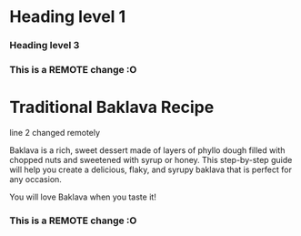 # Heading level 1
### Heading level 3

### This is a REMOTE change :O
# Traditional Baklava Recipe
line 2 changed remotely

Baklava is a rich, sweet dessert made of layers of phyllo dough filled with chopped nuts and sweetened with syrup or honey. This step-by-step guide will help you create a delicious, flaky, and syrupy baklava that is perfect for any occasion.

You will love Baklava when you taste it!
### This is a REMOTE change :O

